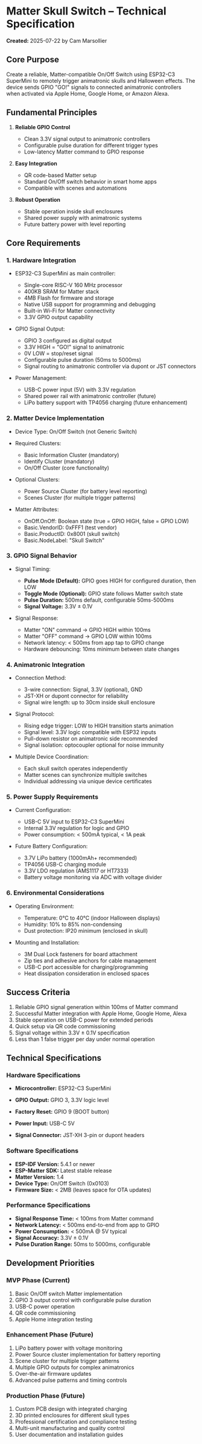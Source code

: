 # Matter Skull Switch – Technical Specification

**Created:** 2025-07-22 by Cam Marsollier  

## Core Purpose
Create a reliable, Matter-compatible On/Off Switch using ESP32-C3 SuperMini to remotely trigger animatronic skulls and Halloween effects. The device sends GPIO "GO!" signals to connected animatronic controllers when activated via Apple Home, Google Home, or Amazon Alexa.

## Fundamental Principles
1. **Reliable GPIO Control**
   - Clean 3.3V signal output to animatronic controllers
   - Configurable pulse duration for different trigger types
   - Low-latency Matter command to GPIO response

2. **Easy Integration**
   - QR code-based Matter setup
   - Standard On/Off switch behavior in smart home apps
   - Compatible with scenes and automations

3. **Robust Operation**
   - Stable operation inside skull enclosures
   - Shared power supply with animatronic systems
   - Future battery power with level reporting

## Core Requirements

### 1. Hardware Integration
- ESP32-C3 SuperMini as main controller:
  - Single-core RISC-V 160 MHz processor
  - 400KB SRAM for Matter stack
  - 4MB Flash for firmware and storage
  - Native USB support for programming and debugging
  - Built-in Wi-Fi for Matter connectivity
  - 3.3V GPIO output capability

- GPIO Signal Output:
  - GPIO 3 configured as digital output
  - 3.3V HIGH = "GO!" signal to animatronic
  - 0V LOW = stop/reset signal
  - Configurable pulse duration (50ms to 5000ms)
  - Signal routing to animatronic controller via dupont or JST connectors



- Power Management:
  - USB-C power input (5V) with 3.3V regulation
  - Shared power rail with animatronic controller (future)
  - LiPo battery support with TP4056 charging (future enhancement)

### 2. Matter Device Implementation
- Device Type: On/Off Switch (not Generic Switch)
- Required Clusters:
  - Basic Information Cluster (mandatory)
  - Identify Cluster (mandatory)
  - On/Off Cluster (core functionality)
- Optional Clusters:
  - Power Source Cluster (for battery level reporting)
  - Scenes Cluster (for multiple trigger patterns)

- Matter Attributes:
  - OnOff.OnOff: Boolean state (true = GPIO HIGH, false = GPIO LOW)
  - Basic.VendorID: 0xFFF1 (test vendor)
  - Basic.ProductID: 0x8001 (skull switch)
  - Basic.NodeLabel: "Skull Switch"

### 3. GPIO Signal Behavior
- Signal Timing:
  - **Pulse Mode (Default):** GPIO goes HIGH for configured duration, then LOW
  - **Toggle Mode (Optional):** GPIO state follows Matter switch state
  - **Pulse Duration:** 500ms default, configurable 50ms-5000ms
  - **Signal Voltage:** 3.3V ± 0.1V

- Signal Response:
  - Matter "ON" command → GPIO HIGH within 100ms
  - Matter "OFF" command → GPIO LOW within 100ms
  - Network latency: < 500ms from app tap to GPIO change
  - Hardware debouncing: 10ms minimum between state changes

### 4. Animatronic Integration
- Connection Method:
  - 3-wire connection: Signal, 3.3V (optional), GND
  - JST-XH or dupont connector for reliability
  - Signal wire length: up to 30cm inside skull enclosure

- Signal Protocol:
  - Rising edge trigger: LOW to HIGH transition starts animation
  - Signal level: 3.3V logic compatible with ESP32 inputs
  - Pull-down resistor on animatronic side recommended
  - Signal isolation: optocoupler optional for noise immunity

- Multiple Device Coordination:
  - Each skull switch operates independently
  - Matter scenes can synchronize multiple switches
  - Individual addressing via unique device certificates

### 5. Power Supply Requirements
- Current Configuration:
  - USB-C 5V input to ESP32-C3 SuperMini
  - Internal 3.3V regulation for logic and GPIO
  - Power consumption: < 500mA typical, < 1A peak

- Future Battery Configuration:
  - 3.7V LiPo battery (1000mAh+ recommended)
  - TP4056 USB-C charging module
  - 3.3V LDO regulation (AMS1117 or HT7333)
  - Battery voltage monitoring via ADC with voltage divider

### 6. Environmental Considerations
- Operating Environment:
  - Temperature: 0°C to 40°C (indoor Halloween displays)
  - Humidity: 10% to 85% non-condensing
  - Dust protection: IP20 minimum (enclosed in skull)

- Mounting and Installation:
  - 3M Dual Lock fasteners for board attachment
  - Zip ties and adhesive anchors for cable management
  - USB-C port accessible for charging/programming
  - Heat dissipation consideration in enclosed spaces

## Success Criteria
1. Reliable GPIO signal generation within 100ms of Matter command
2. Successful Matter integration with Apple Home, Google Home, Alexa
3. Stable operation on USB-C power for extended periods
4. Quick setup via QR code commissioning
5. Signal voltage within 3.3V ± 0.1V specification
6. Less than 1 false trigger per day under normal operation

## Technical Specifications

### Hardware Specifications
- **Microcontroller:** ESP32-C3 SuperMini
- **GPIO Output:** GPIO 3, 3.3V logic level

- **Factory Reset:** GPIO 9 (BOOT button)
- **Power Input:** USB-C 5V
- **Signal Connector:** JST-XH 3-pin or dupont headers

### Software Specifications
- **ESP-IDF Version:** 5.4.1 or newer
- **ESP-Matter SDK:** Latest stable release
- **Matter Version:** 1.4
- **Device Type:** On/Off Switch (0x0103)
- **Firmware Size:** < 2MB (leaves space for OTA updates)

### Performance Specifications
- **Signal Response Time:** < 100ms from Matter command
- **Network Latency:** < 500ms end-to-end from app to GPIO
- **Power Consumption:** < 500mA @ 5V typical
- **Signal Accuracy:** 3.3V ± 0.1V
- **Pulse Duration Range:** 50ms to 5000ms, configurable

## Development Priorities

### MVP Phase (Current)
1. Basic On/Off switch Matter implementation
2. GPIO 3 output control with configurable pulse duration
3. USB-C power operation
4. QR code commissioning
5. Apple Home integration testing

### Enhancement Phase (Future)
1. LiPo battery power with voltage monitoring
2. Power Source cluster implementation for battery reporting
3. Scene cluster for multiple trigger patterns
4. Multiple GPIO outputs for complex animatronics
5. Over-the-air firmware updates
6. Advanced pulse patterns and timing controls

### Production Phase (Future)
1. Custom PCB design with integrated charging
2. 3D printed enclosures for different skull types
3. Professional certification and compliance testing
4. Multi-unit manufacturing and quality control
5. User documentation and installation guides